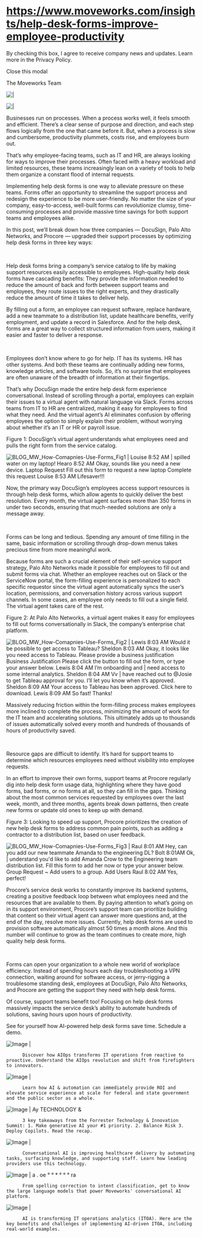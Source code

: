 # https://www.moveworks.com/insights/help-desk-forms-improve-employee-productivity

By checking this box, I agree to receive company news and updates. Learn more in the Privacy Policy.







  Close this modal
  



The Moveworks Team


![ | ](https://www.moveworks.com/hubfs/092022_BLOG_MW_How-Comapnies-Use-Forms3200x1800%20%285%29.png)

![ | ](https://www.moveworks.com/hubfs/092022_BLOG_MW_How-Comapnies-Use-Forms3200x1800%20%285%29.png)

Businesses run on processes. When a process works well, it feels smooth and efficient. There’s a clear sense of purpose and direction, and each step flows logically from the one that came before it. But, when a process is slow and cumbersome, productivity plummets, costs rise, and employees burn out.

That’s why employee-facing teams, such as IT and HR, are always looking for ways to improve their processes. Often faced with a heavy workload and limited resources, these teams increasingly lean on a variety of tools to help them organize a constant flood of internal requests. 

Implementing help desk forms is one way to alleviate pressure on these teams. Forms offer an opportunity to streamline the support process and redesign the experience to be more user-friendly. No matter the size of your company, easy-to-access, well-built forms can revolutionize clumsy, time-consuming processes and provide massive time savings for both support teams and employees alike.

In this post, we’ll break down how three companies — DocuSign, Palo Alto Networks, and Procore — upgraded their support processes by optimizing help desk forms in three key ways:

 

Help desk forms bring a company’s service catalog to life by making support resources easily accessible to employees. High-quality help desk forms have cascading benefits: They provide the information needed to reduce the amount of back and forth between support teams and employees, they route issues to the right experts, and they drastically reduce the amount of time it takes to deliver help.

By filling out a form, an employee can request software, replace hardware, add a new teammate to a distribution list, update healthcare benefits, verify employment, and update a record in Salesforce. And for the help desk, forms are a great way to collect structured information from users, making it easier and faster to deliver a response.

 

Employees don’t know where to go for help. IT has its systems. HR has other systems. And both these teams are continually adding new forms, knowledge articles, and software tools. So, it’s no surprise that employees are often unaware of the breadth of information at their fingertips. 

That’s why DocuSign made the entire help desk form experience conversational. Instead of scrolling through a portal, employees can explain their issues to a virtual agent with natural language via Slack. Forms across teams from IT to HR are centralized, making it easy for employees to find what they need. And the virtual agent’s AI eliminates confusion by offering employees the option to simply explain their problem, without worrying about whether it’s an IT or HR or payroll issue. 

Figure 1: DocuSign’s virtual agent understands what employees need and pulls the right form from the service catalog.

![BLOG_MW_How-Comapnies-Use-Forms_Fig1 | Louise 8:52 AM | spilled water on my laptop! Hearo 8:52 AM Okay, sounds like you need a new device. Laptop Request Fill out this form to request a new laptop Complete this request Louise 8:53 AM Lifesaver!!!](https://www.moveworks.com/hs-fs/hubfs/BLOG_MW_How-Comapnies-Use-Forms_Fig1.png)

Now, the primary way DocuSign’s employees access support resources is through help desk forms, which allow agents to quickly deliver the best resolution. Every month, the virtual agent surfaces more than 350 forms in under two seconds, ensuring that much-needed solutions are only a message away.

 

Forms can be long and tedious. Spending any amount of time filling in the same, basic information or scrolling through drop-down menus takes precious time from more meaningful work. 

Because forms are such a crucial element of their self-service support strategy, Palo Alto Networks made it possible for employees to fill out and submit forms via chat. Whether an employee reaches out on Slack or the ServiceNow portal, the form-filling experience is personalized to each specific requestor since the virtual agent automatically syncs the user’s location, permissions, and conversation history across various support channels. In some cases, an employee only needs to fill out a single field. The virtual agent takes care of the rest.

Figure 2: At Palo Alto Networks, a virtual agent makes it easy for employees to fill out forms conversationally in Slack, the company’s enterprise chat platform.

![BLOG_MW_How-Comapnies-Use-Forms_Fig2 | Lewis 8:03 AM Would it be possible to get access to Tableau? Sheldon 8:03 AM Okay, it looks like you need access to Tableau. Please provide a business justification Business Justification Please click the button to fill out the form, or type your answer below. Lewis 8:04 AM I’m onboarding and | need access to some internal analytics. Sheldon 8:04 AM Vv | have reached out to @Josie to get Tableau approval for you. I’ll let you know when it’s approved. Sheldon 8:09 AM Your access to Tableau has been approved. Click here to download. Lewis 8:09 AM So fast! Thanks!](https://www.moveworks.com/hs-fs/hubfs/BLOG_MW_How-Comapnies-Use-Forms_Fig2.png)

Massively reducing friction within the form-filling process makes employees more inclined to complete the process, minimizing the amount of work for the IT team and accelerating solutions. This ultimately adds up to thousands of issues automatically solved every month and hundreds of thousands of hours of productivity saved.

 

Resource gaps are difficult to identify. It’s hard for support teams to determine which resources employees need without visibility into employee requests. 

In an effort to improve their own forms, support teams at Procore regularly dig into help desk form usage data, highlighting where they have good forms, bad forms, or no forms at all, so they can fill in the gaps. Thinking about the most common services requested by employees over the last week, month, and three months, agents break down patterns, then create new forms or update old ones to keep up with demand.

Figure 3: Looking to speed up support, Procore prioritizes the creation of new help desk forms to address common pain points, such as adding a contractor to a distribution list, based on user feedback.

![BLOG_MW_How-Comapnies-Use-Forms_Fig3 | Raul 8:01 AM Hey, can you add our new teammate Amanda to the engineering DL? Bolt 8:01AM Ok, | understand you'd like to add Amanda Crow to the Engineering team distribution list. Fill this form to add her now or type your answer below. Group Request ~ Add users to a group. Add Users Raul 8:02 AM Yes, perfect!](https://www.moveworks.com/hs-fs/hubfs/BLOG_MW_How-Comapnies-Use-Forms_Fig3.png)

Procore’s service desk works to constantly improve its backend systems, creating a positive feedback loop between what employees need and the resources that are available to them. By paying attention to what’s going on in its support environment, Procore’s support team can prioritize building that content so their virtual agent can answer more questions and, at the end of the day, resolve more issues. Currently, help desk forms are used to provision software automatically almost 50 times a month alone. And this number will continue to grow as the team continues to create more, high quality help desk forms.

 

Forms can open your organization to a whole new world of workplace efficiency. Instead of spending hours each day troubleshooting a VPN connection, waiting around for software access, or jerry-rigging a troublesome standing desk, employees at DocuSign, Palo Alto Networks, and Procore are getting the support they need with help desk forms.

Of course, support teams benefit too! Focusing on help desk forms massively impacts the service desk’s ability to automate hundreds of solutions, saving hours upon hours of productivity.

See for yourself how AI-powered help desk forms save time. Schedule a demo.

![Image | ](https://www.moveworks.com/hs-fs/hubfs/AIOps-featured-image.png)


          Discover how AIOps transforms IT operations from reactive to proactive. Understand the AIOps revolution and shift from firefighters to innovators.
        

![Image | ](https://www.moveworks.com/hs-fs/hubfs/Public-Sector-Convo-AI.png)


          Learn how AI & automation can immediately provide ROI and elevate service experience at scale for federal and state government and the public sector as a whole.
        

![Image | Ay TECHNOLOGY &](https://www.moveworks.com/hs-fs/hubfs/Forrester%20T%26I%20%281%29.png)


          3 key takeaways from the Forrester Technology & Innovation Summit: 1. Make generative AI your #1 priority. 2. Balance Risk 3. Deploy Copilots. Read the recap.
        

![Image | ](https://www.moveworks.com/hs-fs/hubfs/healthcare-test.png)


          Conversational AI is improving healthcare delivery by automating tasks, surfacing knowledge, and supporting staff. Learn how leading providers use this technology.
        

![Image | a . oe ° ° * ° ° ° ra](https://www.moveworks.com/hs-fs/hubfs/Moveworks_LLM_Feature.png)


          From spelling correction to intent classification, get to know the large language models that power Moveworks' conversational AI platform.
        

![Image | ](https://www.moveworks.com/hs-fs/hubfs/ITOA_feature.png)


          AI is transforming IT operations analytics (ITOA). Here are the key benefits and challenges of implementing AI-driven ITOA, including real-world examples.
        

